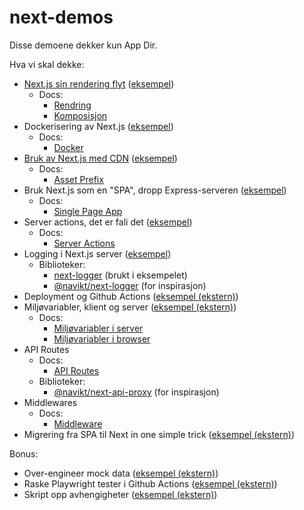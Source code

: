 # next-demos

Disse demoene dekker kun App Dir.

Hva vi skal dekke:

* [Next.js sin rendering flyt](docs/RSC.md) ([eksempel](demos/rendering))
  * Docs:
    * [Rendring](https://nextjs.org/docs/app/building-your-application/rendering)
    * [Komposisjon](https://nextjs.org/docs/app/building-your-application/rendering/composition-patterns)
* Dockerisering av Next.js ([eksempel](demos/standalone))
  * Docs:
    * [Docker](https://nextjs.org/docs/app/building-your-application/deploying#docker-image)
* [Bruk av Next.js med CDN](docs/CDN.md) ([eksempel](demos/asset-prefix))
  * Docs:
    * [Asset Prefix](https://nextjs.org/docs/app/api-reference/config/next-config-js/assetPrefix)
* Bruk Next.js som en "SPA", dropp Express-serveren ([eksempel](demos/spa-ish))
  * Docs:
    * [Single Page App](https://nextjs.org/docs/app/building-your-application/upgrading/single-page-applications)
* Server actions, det er fali det ([eksempel](demos/danger-actions))
  * Docs:
    * [Server Actions](https://nextjs.org/docs/app/building-your-application/data-fetching/server-actions-and-mutations)
* Logging i Next.js server ([eksempel](demos/logging))
  * Biblioteker:
    * [next-logger](https://www.npmjs.com/package/next-logger) (brukt i eksempelet)
    * [@navikt/next-logger](https://github.com/navikt/next-logger) (for inspirasjon)
* Deployment og Github Actions ([eksempel (ekstern)](https://github.com/navikt/teamsykmelding-github-actions-workflows/blob/main/.github/workflows/next-app.yaml#L60-L78))
* Miljøvariabler, klient og server ([eksempel (ekstern)](https://github.com/navikt/syk-dig/blob/main/src/utils/env.ts))
  * Docs:
    * [Miljøvariabler i server](https://nextjs.org/docs/app/building-your-application/configuring/environment-variables)
    * [Miljøvariabler i browser](https://nextjs.org/docs/app/building-your-application/configuring/environment-variables#bundling-environment-variables-for-the-browser)
* API Routes
  * Docs:
    * [API Routes](https://nextjs.org/docs/app/building-your-application/routing/route-handlers)
  * Biblioteker:
    * [@navikt/next-api-proxy](https://github.com/navikt/next-api-proxy) (for inspirasjon)
* Middlewares
  * Docs:
    * [Middleware](https://nextjs.org/docs/app/building-your-application/routing/middleware)
* Migrering fra SPA til Next in one simple trick ([eksempel (ekstern)](https://github.com/navikt/ditt-sykefravaer/blob/88e52fceacf74bda016f3c7abde7679ddf15f2a6/src/pages/%5B%5B...app%5D%5D.tsx))

Bonus:

* Over-engineer mock
  data ([eksempel (ekstern)](https://github.com/navikt/sykmeldinger/blob/main/src/server/graphql/mock-db/index.ts))
* Raske Playwright tester i Github Actions ([eksempel (ekstern)](https://github.com/navikt/syk-dig/blob/main/.github/workflows/deploy.yaml#L19-L75))
* Skript opp avhengigheter ([eksempel (ekstern)](https://github.com/navikt/syk-inn/tree/main/scripts))

